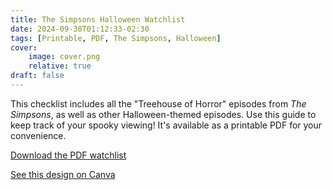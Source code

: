 ```yaml
---
title: The Simpsons Halloween Watchlist
date: 2024-09-30T01:12:33-02:30
tags: [Printable, PDF, The Simpsons, Halloween]
cover:
    image: cover.png
    relative: true
draft: false
---
```


This checklist includes all the "Treehouse of Horror" episodes from *The Simpsons*, as well as other Halloween-themed episodes. Use this guide to keep track of your spooky viewing! It's available as a printable PDF for your convenience.

[Download the PDF watchlist](simpsons-halloween-watchlist.pdf)

[See this design on Canva](https://www.canva.com/design/DAGSKfxPAdQ/2510_PzLLbqe15Z3oUEOgA/view)